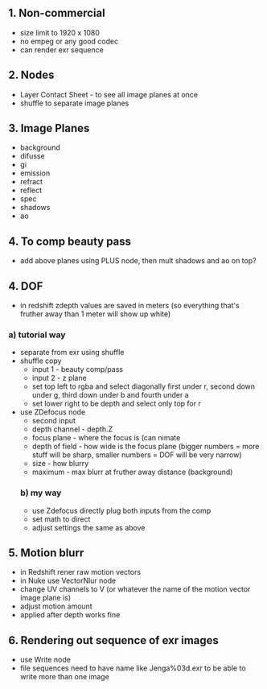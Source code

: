 ## 1. Non-commercial 
- size limit to 1920 x 1080
- no empeg or any good codec
- can render exr sequence
## 2. Nodes
- Layer Contact Sheet - to see all image planes at once
- shuffle to separate image planes
## 3. Image Planes
- background
- difusse
- gi
- emission
- refract
- reflect
- spec
- shadows
- ao
## 4. To comp beauty pass
- add above planes using PLUS node, then mult shadows and ao on top?
## 4. DOF 
- in redshift zdepth values are saved in meters (so everything that's fruther away than 1 meter will show up white)
### a) tutorial way
- separate from exr using shuffle
- shuffle copy 
  - input 1 - beauty comp/pass
  - input 2 - z plane
  - set top left to rgba and select diagonally first under r, second down under g, third down under b and fourth under a
  - set lower right to be depth and select only top for r
- use ZDefocus node
  - second input
  - depth channel - depth.Z
  - focus plane - where the focus is (can nimate
  - depth of field - how wide is the focus plane (bigger numbers = more stuff will be sharp, smaller numbers = DOF will be very narrow)
  - size - how blurry
  - maximum - max blurr at fruther away distance (background)
  ### b) my way
  - use Zdefocus directly plug both inputs from the comp
  - set math to direct
  - adjust settings the same as above
 ## 5. Motion blurr
 - in Redshift rener raw motion vectors
 - in Nuke use VectorNlur node
  - change UV channels to V (or whatever the name of the motion vector image plane is)
  - adjust motion amount
 - applied after depth works fine
 ## 6. Rendering out sequence of exr images
 - use Write node
 - file sequences need to have name like Jenga%03d.exr to be able to write more than one image
 
 


